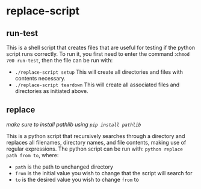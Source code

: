# replace-script
## run-test
This is a shell script that creates files that are useful for testing if the python script runs correctly. To run it, you first need to enter the command :`chmod 700 run-test`, then the file can be run with:
- `./replace-script setup` This will create all directories and files with contents necessary.
- `./replace-script teardown` This will create all associated files and directories as initiated above.

## replace
*make sure to install pathlib using `pip install pathlib`*

This is a python script that recursively searches through a directory and replaces all filenames, directory names, and file contents, making use of regular expressions. The python script can be run with:
`python replace path from to`, where: 
- `path` is the path to unchanged directory
- `from` is the initial value you wish to change that the script will search for
- `to` is the desired value you wish to change `from` to
